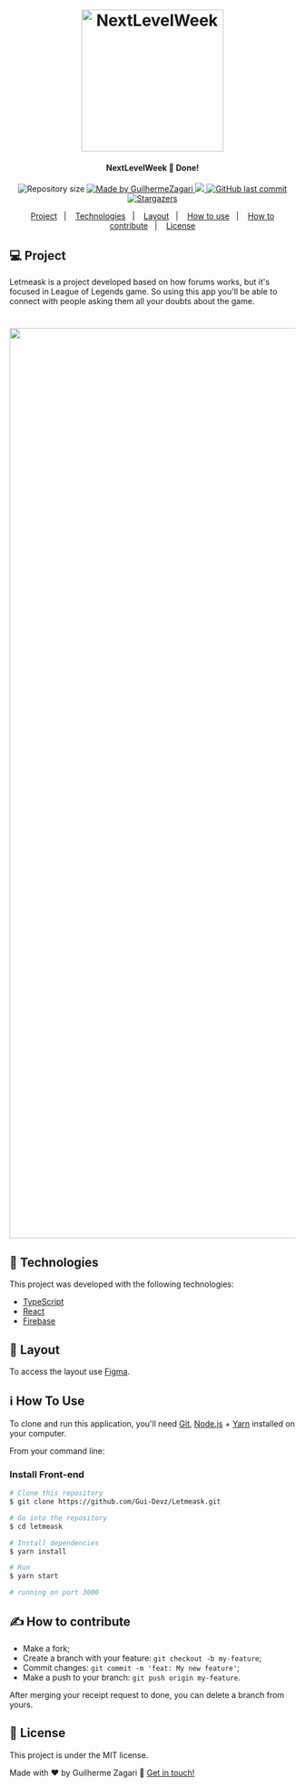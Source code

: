 <h1 align="center">
    <img alt="NextLevelWeek" title="#NextLevelWeek" src="https://user-images.githubusercontent.com/62578862/123459953-56661d00-d5bd-11eb-8049-58d8e1331d5c.png" width="250px" />
</h1>

<h4 align="center"> 
  NextLevelWeek 🚀 Done! 
</h4>
<p align="center">		
  <img alt="Repository size" src="https://img.shields.io/github/repo-size/Gui-Devz/Letmeask">
	
  <a href="https://www.linkedin.com/in/guilherme-batalha-2b913448/">
    <img alt="Made by GuilhermeZagari" src="https://img.shields.io/badge/made%20by-GuilhermeZagari-%2304D361">
  </a>
  <a href="https://rocketseat.com.br/">
  <img src="https://img.shields.io/badge/NLW-done-brightgreen?logo=data:image/png;base64,iVBORw0KGgoAAAANSUhEUgAAABAAAAAQCAMAAAAoLQ9TAAAALVBMVEVHcExxWsF0XMJzXMJxWcFsUsD///9jRrzY0u6Xh9Gsn9n39fyMecy0qd2bjNJWBT0WAAAABHRSTlMA2Do606wF2QAAAGlJREFUGJVdj1cWwCAIBLEsRU3uf9xobDH8+GZwUYi8i6ucJwrxKE+7D0G9Q4vlYqtmCSjndr4CgCgzlyFgfKfKCVO0LrPKjmiqMxGXkJwNnXskqWG+1oSM+BSwD8f29YLNjvx/OQrn+g99oQSoNmt3PgAAAABJRU5ErkJggg=="></img>
  </a>

  <a href="https://github.com/Gui-Devz/Letmeask/commits/master">
    <img alt="GitHub last commit" src="https://img.shields.io/github/last-commit/Gui-Devz/Letmeask">
  </a>

   <a href="https://github.com/Gui-Devz/Letmeask/stargazers">
    <img alt="Stargazers" src="https://img.shields.io/github/stars/Gui-Devz/Letmeask?style=social">
  </a>
</p>

<p align="center">
  <a href="#-project">Project</a>&nbsp;&nbsp;&nbsp;|&nbsp;&nbsp;&nbsp;
  <a href="#rocket-Technologies">Technologies</a>&nbsp;&nbsp;&nbsp;|&nbsp;&nbsp;&nbsp;
  <a href="#-layout">Layout</a>&nbsp;&nbsp;&nbsp;|&nbsp;&nbsp;&nbsp;
  <a href="#-how-to-use">How to use</a>&nbsp;&nbsp;&nbsp;|&nbsp;&nbsp;&nbsp;
  <a href="#-how-to-contribute">How to contribute</a>&nbsp;&nbsp;&nbsp;|&nbsp;&nbsp;&nbsp;
  <a href="#memo-license">License</a>
</p>

## 💻 Project

Letmeask is a project developed based on how forums works, but it's focused in League of Legends game.
So using this app you'll be able to connect with people asking them all your
doubts about the game.

<h1 align="center">
    <img alt="Example" title="Example" src="https://user-images.githubusercontent.com/62578862/123531089-e7c9b200-d6d7-11eb-9b42-66fcccb102a3.JPG" width="1604" />
</h1>

## :rocket: Technologies

This project was developed with the following technologies:

- [TypeScript][typescript]
- [React][reactjs]
- [Firebase][firebase]

## 🧾 Layout

To access the layout use [Figma](https://www.figma.com/file/USAWkIbDFFNotFOPU3RvUO/Letmeask).

## :information_source: How To Use

To clone and run this application, you'll need [Git](https://git-scm.com), [Node.js][nodejs] + [Yarn][yarn] installed on your computer.

From your command line:

### Install Front-end

```bash
# Clone this repository
$ git clone https://github.com/Gui-Devz/Letmeask.git

# Go into the repository
$ cd letmeask

# Install dependencies
$ yarn install

# Run
$ yarn start

# running on port 3000
```

## ✍️ How to contribute

- Make a fork;
- Create a branch with your feature: `git checkout -b my-feature`;
- Commit changes: `git commit -m 'feat: My new feature'`;
- Make a push to your branch: `git push origin my-feature`.

After merging your receipt request to done, you can delete a branch from yours.

## :memo: License

This project is under the MIT license.

Made with ♥ by Guilherme Zagari :wave: [Get in touch!](https://www.linkedin.com/in/guilherme-batalha-2b913448/)

[nodejs]: https://nodejs.org/
[typescript]: https://www.typescriptlang.org/
[expo]: https://expo.io/
[reactjs]: https://reactjs.org
[rn]: https://facebook.github.io/react-native/
[yarn]: https://yarnpkg.com/
[firebase]: https://firebase.google.com/
